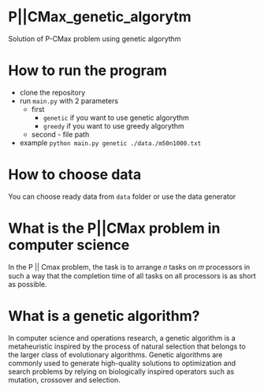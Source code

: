 # P||CMax_genetic_algorytm
Solution of P-CMax problem using genetic algorythm



# How to run the program
- clone the repository
- run `main.py`  with 2 parameters
    - first 
        - `genetic` if you want to use genetic algorythm
        - `greedy` if you want to use greedy algorythm
    - second - file path
- example `python main.py genetic ./data./m50n1000.txt`

# How to choose data 
You can choose ready data from `data` folder or use the data generator


# What is the P||CMax problem in computer science
In the P || Cmax problem, the task is to arrange 𝑛 tasks on 𝑚 processors in such a way that the completion time of all tasks on all processors is as short as possible.


# What is a genetic algorithm?
In computer science and operations research, a genetic algorithm is a metaheuristic inspired by the process of natural selection that belongs to the larger class of evolutionary algorithms. Genetic algorithms are commonly used to generate high-quality solutions to optimization and search problems by relying on biologically inspired operators such as mutation, crossover and selection.



